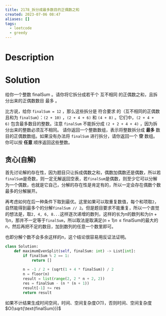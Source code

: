 ```yaml
---
title: 2178_拆分成最多数目的正偶数之和
created: 2023-07-06 08:47
aliases: []
tags:
  - leetcode 
  - greedy
---
```


# Description

# Solution

给你一个整数 finalSum 。请你将它拆分成若干个 互不相同 的正偶数之和，且拆分出来的正偶数数目 最多 。

比方说，给你 `finalSum = 12` ，那么这些拆分是 符合要求 的（互不相同的正偶数且和为 `finalSum`）：`(2 + 10)` ，`(2 + 4 + 6)` 和 `(4 + 8)` 。它们中，`(2 + 4 + 6)` 包含最多数目的整数。注意 `finalSum` 不能拆分成 `(2 + 2 + 4 + 4)` ，因为拆分出来的整数必须互不相同。
请你返回一个整数数组，表示将整数拆分成 **最多** 数目的正偶数数组。如果没有办法将 `finalSum` 进行拆分，请你返回一个 **空** 数组。你可以按 **任意** 顺序返回这些整数。



## 贪心(自解)

首先讨论解的存在性，因为题目只让拆成偶数之和，偶数加偶数还是偶数，所以若`finalSum`是奇数，则一定无解返回空表，若`finalSum`是偶数，则至少它可以分解为一个偶数，也就是它自己，分解的存在性是肯定有的，所以一定会存在偶数个数最多的分解展开。

再考虑如何在后一种条件下取到最优。这里如果可以取重复数值，每个和项取`2`，自然能得到最多个的分解`finalSum // 2`。但是题目要求不能重复，所以一个直觉的想法是，取`2, 4, 6, 8...`这样逐次递增的数列，这样的长为$n$的数列和为$(n + 1)n$，那并不一定等于`finalSum`，所以取法是取满足$(n + 1)n \leq \text{finalSum}$的最大的$n$，然后再把不足的数目，加到数列的任意一个数里即可。

也即分解个数不会多余这样的$n$，这个结论很容易用反证法证明。

```python
class Solution:
    def maximumEvenSplit(self, finalSum: int) -> List[int]:
        if finalSum % 2 == 1:
            return []
        
        n = -1 / 2 + (sqrt(1 + 4 * finalSum)) / 2
        n = floor(n)
        result = list(range(2, 2 * n + 2, 2))
        res = finalSum - (n * (n + 1))
        result[-1] += res
        return result
```

如果不计结果生成时间空间，时间、空间复杂度$O(1)$，否则时间、空间复杂度$O(\sqrt{\text{finalSum}})$
